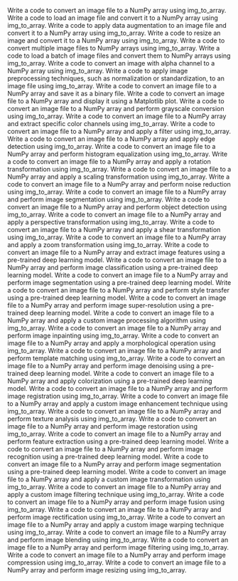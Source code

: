Write a code to convert an image file to a NumPy array using img_to_array.
Write a code to load an image file and convert it to a NumPy array using img_to_array.
Write a code to apply data augmentation to an image file and convert it to a NumPy array using img_to_array.
Write a code to resize an image and convert it to a NumPy array using img_to_array.
Write a code to convert multiple image files to NumPy arrays using img_to_array.
Write a code to load a batch of image files and convert them to NumPy arrays using img_to_array.
Write a code to convert an image with alpha channel to a NumPy array using img_to_array.
Write a code to apply image preprocessing techniques, such as normalization or standardization, to an image file using img_to_array.
Write a code to convert an image file to a NumPy array and save it as a binary file.
Write a code to convert an image file to a NumPy array and display it using a Matplotlib plot.
Write a code to convert an image file to a NumPy array and perform grayscale conversion using img_to_array.
Write a code to convert an image file to a NumPy array and extract specific color channels using img_to_array.
Write a code to convert an image file to a NumPy array and apply a filter using img_to_array.
Write a code to convert an image file to a NumPy array and apply edge detection using img_to_array.
Write a code to convert an image file to a NumPy array and perform histogram equalization using img_to_array.
Write a code to convert an image file to a NumPy array and apply a rotation transformation using img_to_array.
Write a code to convert an image file to a NumPy array and apply a scaling transformation using img_to_array.
Write a code to convert an image file to a NumPy array and perform noise reduction using img_to_array.
Write a code to convert an image file to a NumPy array and perform image segmentation using img_to_array.
Write a code to convert an image file to a NumPy array and perform object detection using img_to_array.
Write a code to convert an image file to a NumPy array and apply a perspective transformation using img_to_array.
Write a code to convert an image file to a NumPy array and apply a shear transformation using img_to_array.
Write a code to convert an image file to a NumPy array and apply a zoom transformation using img_to_array.
Write a code to convert an image file to a NumPy array and extract image features using a pre-trained deep learning model.
Write a code to convert an image file to a NumPy array and perform image classification using a pre-trained deep learning model.
Write a code to convert an image file to a NumPy array and perform image segmentation using a pre-trained deep learning model.
Write a code to convert an image file to a NumPy array and perform style transfer using a pre-trained deep learning model.
Write a code to convert an image file to a NumPy array and perform image super-resolution using a pre-trained deep learning model.
Write a code to convert an image file to a NumPy array and apply a custom image processing algorithm using img_to_array.
Write a code to convert an image file to a NumPy array and perform image inpainting using img_to_array.
Write a code to convert an image file to a NumPy array and apply a morphological operation using img_to_array.
Write a code to convert an image file to a NumPy array and perform template matching using img_to_array.
Write a code to convert an image file to a NumPy array and perform image denoising using a pre-trained deep learning model.
Write a code to convert an image file to a NumPy array and apply colorization using a pre-trained deep learning model.
Write a code to convert an image file to a NumPy array and perform image registration using img_to_array.
Write a code to convert an image file to a NumPy array and apply a custom image enhancement technique using img_to_array.
Write a code to convert an image file to a NumPy array and perform texture analysis using img_to_array.
Write a code to convert an image file to a NumPy array and perform image restoration using img_to_array.
Write a code to convert an image file to a NumPy array and perform feature extraction using a pre-trained deep learning model.
Write a code to convert an image file to a NumPy array and perform image recognition using a pre-trained deep learning model.
Write a code to convert an image file to a NumPy array and perform image segmentation using a pre-trained deep learning model.
Write a code to convert an image file to a NumPy array and apply a custom image transformation using img_to_array.
Write a code to convert an image file to a NumPy array and apply a custom image filtering technique using img_to_array.
Write a code to convert an image file to a NumPy array and perform image fusion using img_to_array.
Write a code to convert an image file to a NumPy array and perform image rectification using img_to_array.
Write a code to convert an image file to a NumPy array and apply a custom image warping technique using img_to_array.
Write a code to convert an image file to a NumPy array and perform image blending using img_to_array.
Write a code to convert an image file to a NumPy array and perform image filtering using img_to_array.
Write a code to convert an image file to a NumPy array and perform image compression using img_to_array.
Write a code to convert an image file to a NumPy array and perform image resizing using img_to_array.